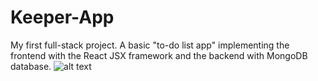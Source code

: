 # Keeper-App

My first full-stack project. A basic "to-do list app" implementing the frontend with the React JSX framework and the backend with MongoDB database.
![alt text](https://github.com/panem-enzo/Keeper-App/blob/master/main_page.jpg)
